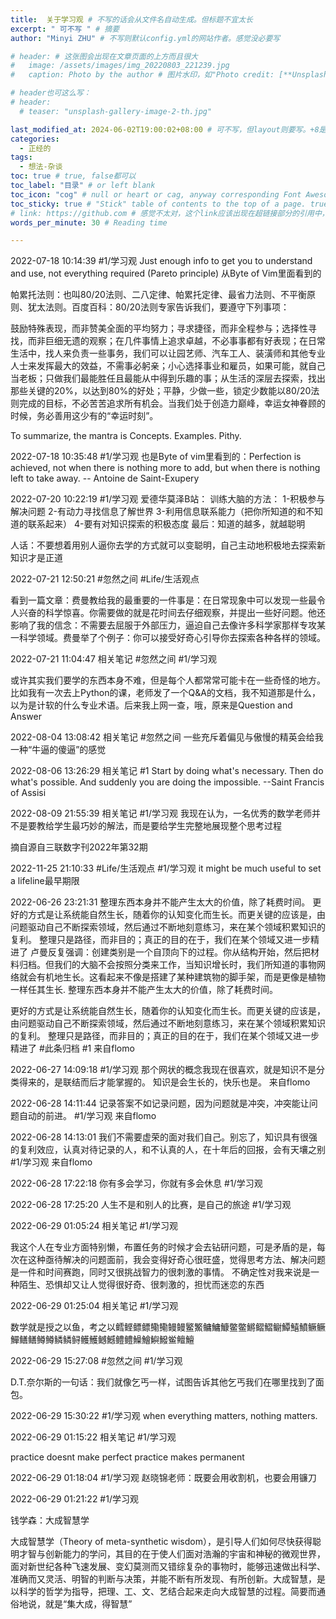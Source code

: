 ```yaml
---
title:  关于学习观 # 不写的话会从文件名自动生成。但标题不宜太长
excerpt: " 可不写 " # 摘要
author: "Minyi ZHU" # 不写则默认config.yml的网站作者。感觉没必要写

# header: # 这张图会出现在文章页面的上方而且很大
#   image: /assets/images/img_20220803_221239.jpg
#   caption: Photo by the author # 图片水印，如"Photo credit: [**Unsplash**](https://unsplash.com)"

# header也可这么写：
# header:
  # teaser: "unsplash-gallery-image-2-th.jpg"

last_modified_at: 2024-06-02T19:00:02+08:00 # 可不写，但layout则要写。+8是东八区
categories: 
  - 正经的
tags:
  - 想法-杂谈
toc: true # true, false都可以
toc_label: "目录" # or left blank
toc_icon: "cog" # null or heart or cag, anyway corresponding Font Awesome icon name (without fa prefix)
toc_sticky: true # "Stick" table of contents to the top of a page. true: toc floats. false: toc fixed
# link: https://github.com # 感觉不太对，这个link应该出现在超链接部分的引用中，但是试验后发现会变成文章标题的url，所以注释掉了
words_per_minute: 30 # Reading time

---
```




2022-07-18 10:14:39
#1/学习观 Just enough info to get you to understand and use, not everything required (Pareto principle) 从Byte of Vim里面看到的

帕累托法则：也叫80/20法则、二八定律、帕累托定律、最省力法则、不平衡原则、犹太法则。百度百科：80/20法则专家告诉我们，要遵守下列事项：

鼓励特殊表现，而非赞美全面的平均努力；寻求捷径，而非全程参与；选择性寻找，而非巨细无遗的观察；在几件事情上追求卓越，不必事事都有好表现；在日常生活中，找人来负责一些事务，我们可以让园艺师、汽车工人、装潢师和其他专业人士来发挥最大的效益，不需事必躬亲；小心选择事业和雇员，如果可能，就自己当老板；只做我们最能胜任且最能从中得到乐趣的事；从生活的深层去探索，找出那些关键的20%，以达到80%的好处；平静，少做一些，锁定少数能以80/20法则完成的目标，不必苦苦追求所有机会。当我们处于创造力巅峰，幸运女神眷顾的时候，务必善用这少有的“幸运时刻”。

To summarize, the mantra is Concepts. Examples. Pithy.


2022-07-18 10:35:48
#1/学习观
也是Byte of vim里看到的：Perfection is achieved, not when there is nothing more to add, but when there is nothing left to take away. -- Antoine de Saint-Exupery


2022-07-20 10:22:19
#1/学习观
爱德华莫泽B站：
训练大脑的方法：
1-积极参与解决问题
2-有动力寻找信息了解世界
3-利用信息联系能力（把你所知道的和不知道的联系起来）
4-要有对知识探索的积极态度
最后：知道的越多，就越聪明

人话：不要想着用别人逼你去学的方式就可以变聪明，自己主动地积极地去探索新知识才是正道



2022-07-21 12:50:21
#忽然之间 #Life/生活观点

看到一篇文章：费曼教给我的最重要的一件事是：在日常现象中可以发现一些最令人兴奋的科学惊喜。你需要做的就是花时间去仔细观察，并提出一些好问题。他还影响了我的信念：不需要去屈服于外部压力，逼迫自己去像许多科学家那样专攻某一科学领域。费曼举了个例子：你可以接受好奇心引导你去探索各种各样的领域。


2022-07-21 11:04:47
相关笔记
#忽然之间 #1/学习观

或许其实我们要学的东西本身不难，但是每个人都常常可能卡在一些奇怪的地方。比如我有一次去上Python的课，老师发了一个Q&A的文档，我不知道那是什么，以为是计软的什么专业术语。后来我上网一查，哦，原来是Question and Answer


2022-08-04 13:08:42
相关笔记
#忽然之间 一些充斥着偏见与傲慢的精英会给我一种“牛逼的傻逼”的感觉



2022-08-06 13:26:29
相关笔记
#1 Start by doing what's necessary. Then do what's possible. And suddenly you are doing the impossible. --Saint Francis of Assisi


2022-08-09 21:55:39
相关笔记
#1/学习观 我现在认为，一名优秀的数学老师并不是要教给学生最巧妙的解法，而是要给学生完整地展现整个思考过程

摘自源自三联数字刊2022年第32期


2022-11-25 21:10:33
#Life/生活观点 #1/学习观 it might be much useful to set a lifeline最早期限


2022-06-26 23:21:31
整理东西本身并不能产生太大的价值，除了耗费时间。
更好的方式是让系统能自然生长，随着你的认知变化而生长。而更关键的应该是，由问题驱动自己不断探索领域，然后通过不断地刻意练习，来在某个领域积累知识的复利。
整理只是路径，而非目的；真正的目的在于，我们在某个领域又进一步精进了
卢曼反复强调：创建类别是一个自顶向下的过程。你从结构开始，然后把材料归档。但我们的大脑不会按照分类来工作，当知识增长时，我们所知道的事物网络就会有机地生长。这看起来不像是搭建了某种建筑物的脚手架，而是更像是植物一样任其生长.
整理东西本身并不能产生太大的价值，除了耗费时间。

更好的方式是让系统能自然生长，随着你的认知变化而生长。而更关键的应该是，由问题驱动自己不断探索领域，然后通过不断地刻意练习，来在某个领域积累知识的复利。
整理只是路径，而非目的；真正的目的在于，我们在某个领域又进一步精进了
#此条归档 #1 来自flomo


2022-06-27 14:09:18
#1/学习观 那个网状的概念我现在很喜欢，就是知识不是分类得来的，是联结而后才能掌握的。
知识是会生长的，快乐也是。 来自flomo

2022-06-28 14:11:44
记录答案不如记录问题，因为问题就是冲突，冲突能让问题自动的前进。 #1/学习观 来自flomo


2022-06-28 14:13:01
我们不需要虚荣的面对我们自己。别忘了，知识具有很强的复利效应，认真对待记录的人，和不认真的人，在十年后的回报，会有天壤之别 #1/学习观 来自flomo


2022-06-28 17:22:18
你有多会学习，你就有多会休息 #1/学习观


2022-06-28 17:25:20
人生不是和别人的比赛，是自己的旅途 #1/学习观

2022-06-29 01:05:24
相关笔记
#1/学习观

我这个人在专业方面特别懒，布置任务的时候才会去钻研问题，可是矛盾的是，每次在这种亟待解决的问题面前，我会变得好奇心很旺盛，觉得思考方法、解决问题是一件和时间赛跑，同时又很挑战智力的很刺激的事情。
不确定性对我来说是一种陌生、恐惧却又让人觉得很好奇、很刺激的，担忧而迷恋的东西


2022-06-29 01:25:04
相关笔记
#1/学习观

数学就是授之以鱼，考之以鳕鲣鳔鳔鳓鳓鳗鳗鳘鰵鳙鱅鱇鳖鳖鱂鳛鰼鳚鱏鱚鱝鳜鳜鱓鳝鳝鳟鳟鳞鳞鲟鳠鱯鳡鱤鳢鳢鱢鱠鱮鱍鲎鳣鱣

2022-06-29 15:27:08
#忽然之间 #1/学习观

D.T.奈尔斯的一句话：我们就像乞丐一样，试图告诉其他乞丐我们在哪里找到了面包。

2022-06-29 15:30:22
#1/学习观
when everything matters, nothing matters.


2022-06-29 01:15:22
相关笔记
#1/学习观

practice doesnt make perfect
practice makes permanent


2022-06-29 01:18:04
#1/学习观
赵晓锦老师：既要会用收割机，也要会用镰刀



2022-06-29 01:21:22
#1/学习观

钱学森：大成智慧学

大成智慧学（Theory of meta-synthetic wisdom），是引导人们如何尽快获得聪明才智与创新能力的学问，其目的在于使人们面对浩瀚的宇宙和神秘的微观世界，面对新世纪各种飞速发展、变幻莫测而又错综复杂的事物时，能够迅速做出科学、准确而又灵活、明智的判断与决策，并能不断有所发现、有所创新。大成智慧，是以科学的哲学为指导，把理、工、文、艺结合起来走向大成智慧的过程。简要而通俗地说，就是“集大成，得智慧”